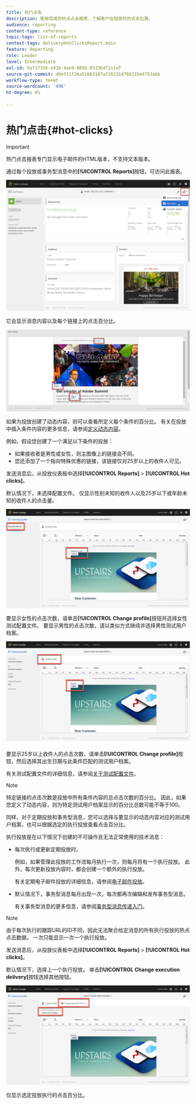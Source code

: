 ```yaml
---
title: 热门点击
description: 使用现成的热点点击报表，了解客户在投放时的点击位置。
audience: reporting
content-type: reference
topic-tags: list-of-reports
context-tags: deliveryHotClicksReport,main
feature: Reporting
role: Leader
level: Intermediate
exl-id: 5af37156-e93b-4ae9-9856-053364f211ef
source-git-commit: d0ef11f26a52603107af28231d70821b44753abb
workflow-type: tm+mt
source-wordcount: '496'
ht-degree: 0%

---
```


# 热门点击{#hot-clicks}

>[!IMPORTANT]
>
>热门点击报表专门显示电子邮件的HTML版本，不支持文本版本。

通过每个投放或事务型消息中的&#x200B;**[!UICONTROL Reports]**&#x200B;按钮，可访问此报表。

![](assets/delivery_reports_hot-clicks_4.png)

它会显示消息内容以及每个链接上的点击百分比。

![](assets/delivery_reports_10.png)

如果为投放创建了动态内容，则可以查看所定义每个条件的百分比。 有关在投放中插入条件内容的更多信息，请参阅[定义动态内容](../../designing/using/personalization.md#defining-dynamic-content-in-an-email)。

例如，假设您创建了一个满足以下条件的投放：

* 如果接收者是男性或女性，则主图像上的链接会不同。
* 您还添加了一个指向特殊优惠的链接，该链接仅对25岁以上的收件人可见。

发送消息后，从投放仪表板中选择&#x200B;**[!UICONTROL Reports]** > **[!UICONTROL Hot clicks]**。

默认情况下，未选择配置文件。 仅显示性别未知的收件人以及25岁以下或年龄未知的收件人的点击量。

![](assets/delivery_reports_hot-clicks_1.png)

要显示女性的点击次数，请单击&#x200B;**[!UICONTROL Change profile]**&#x200B;按钮并选择女性测试配置文件。 要显示男性的点击次数，请以类似方式继续并选择男性测试用户档案。

![](assets/delivery_reports_hot-clicks_2.png)

要显示25岁以上收件人的点击次数，请单击&#x200B;**[!UICONTROL Change profile]**&#x200B;按钮，然后选择其出生日期与此条件匹配的测试用户档案。

有关测试配置文件的详细信息，请参阅[关于测试配置文件](../../audiences/using/managing-test-profiles.md)。

>[!NOTE]
>
>特定链接的点击次数是投放中所有条件内容的总点击次数的百分比。 因此，如果您定义了动态内容，则为特定测试用户档案显示的百分比总数可能不等于100。

同样，对于定期投放和事务型消息，您可以选择与要显示的动态内容对应的测试用户档案，也可以根据选定的执行投放查看点击百分比。

执行投放是在以下情况下创建的不可操作且无法正常使用的技术消息：

* 每次执行或更新定期投放时。

  例如，如果管理此投放的工作流每月执行一次，则每月将有一个执行投放。 此外，每次更新投放内容时，都会创建一个额外的执行投放。

  有关定期电子邮件投放的详细信息，请参阅[电子邮件投放](../../automating/using/email-delivery.md)。

* 默认情况下，事务型消息每月出现一次，每次都再次编辑和发布事务型消息。

  有关事务型消息的更多信息，请参阅[事务型消息传递入门](../../channels/using/getting-started-with-transactional-msg.md)。

>[!NOTE]
>
>由于每次执行的跟踪URL的ID不同，因此无法聚合给定消息的所有执行投放的热点点击数据。 一次只能显示一次一个执行投放。

发送消息后，从投放仪表板中选择&#x200B;**[!UICONTROL Reports]** > **[!UICONTROL Hot clicks]**。

默认情况下，选择上一个执行投放。 单击&#x200B;**[!UICONTROL Change execution delivery]**&#x200B;按钮选择其他按钮。

![](assets/delivery_reports_hot-clicks_3.png)

仅显示选定投放执行的点击百分比。
